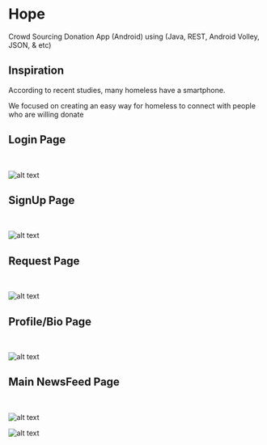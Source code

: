 # Hope
Crowd Sourcing Donation App (Android) using (Java, REST, Android Volley, JSON, & etc)
&nbsp;

## Inspiration
According to recent studies, many homeless have a smartphone.
&nbsp;

We focused on creating an easy way for homeless to connect with people who are willing donate
&nbsp;

## Login Page
&nbsp;

![alt text](https://github.com/whl827/Hope/blob/master/Pictures/Login.png)
&nbsp;

## SignUp Page
&nbsp;

![alt text](https://github.com/whl827/Hope/blob/master/Pictures/2.jpg)
&nbsp;

## Request Page
&nbsp;

![alt text](https://github.com/whl827/Hope/blob/master/Pictures/3.jpg)
&nbsp;

## Profile/Bio Page
&nbsp;

![alt text](https://github.com/whl827/Hope/blob/master/Pictures/4.PNG)
&nbsp;

## Main NewsFeed Page
&nbsp;

![alt text](https://github.com/whl827/Hope/blob/master/Pictures/5.PNG)
&nbsp;

![alt text](https://github.com/whl827/Hope/blob/master/Pictures/6.png)
